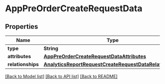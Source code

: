 # AppPreOrderCreateRequestData

## Properties
Name | Type | Description | Notes
------------ | ------------- | ------------- | -------------
**type** | **String** |  | 
**attributes** | [**AppPreOrderCreateRequestDataAttributes**](AppPreOrderCreateRequestDataAttributes.md) |  | [optional] 
**relationships** | [**AnalyticsReportRequestCreateRequestDataRelationships**](AnalyticsReportRequestCreateRequestDataRelationships.md) |  | 

[[Back to Model list]](../README.md#documentation-for-models) [[Back to API list]](../README.md#documentation-for-api-endpoints) [[Back to README]](../README.md)


